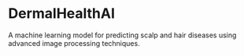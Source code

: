 # DermalHealthAI
A machine learning model for predicting scalp and hair diseases using advanced image processing techniques.

